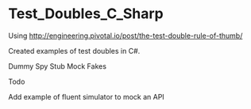 # Test_Doubles_C_Sharp

Using 
http://engineering.pivotal.io/post/the-test-double-rule-of-thumb/

Created examples of test doubles in C#. 

Dummy
Spy
Stub
Mock
Fakes

Todo

Add example of fluent simulator to mock an API
